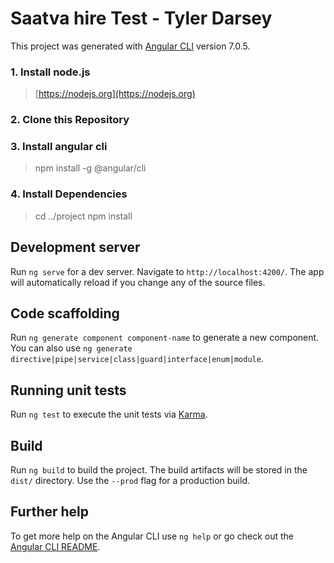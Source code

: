 # Saatva hire Test - Tyler Darsey

This project was generated with [Angular CLI](https://github.com/angular/angular-cli) version 7.0.5.

### 1. Install node.js

> [https://nodejs.org](https://nodejs.org)

### 2. Clone this Repository  

### 3. Install angular cli

> npm install -g @angular/cli

### 4. Install Dependencies
> cd ../project
> npm install

## Development server

Run `ng serve` for a dev server. Navigate to `http://localhost:4200/`. The app will automatically reload if you change any of the source files.

## Code scaffolding

Run `ng generate component component-name` to generate a new component. You can also use `ng generate directive|pipe|service|class|guard|interface|enum|module`.

## Running unit tests

Run `ng test` to execute the unit tests via [Karma](https://karma-runner.github.io).

## Build

Run `ng build` to build the project. The build artifacts will be stored in the `dist/` directory. Use the `--prod` flag for a production build.

## Further help

To get more help on the Angular CLI use `ng help` or go check out the [Angular CLI README](https://github.com/angular/angular-cli/blob/master/README.md).
